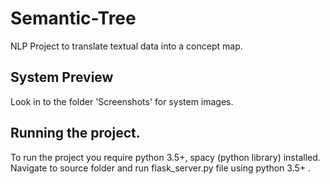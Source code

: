 # Semantic-Tree
NLP Project to translate textual data into a concept map.

## System Preview
Look in to the folder 'Screenshots' for system images.

## Running the project.
To run the project you require python 3.5+, spacy (python library) installed. Navigate to source folder and run flask_server.py file using python 3.5+ .
